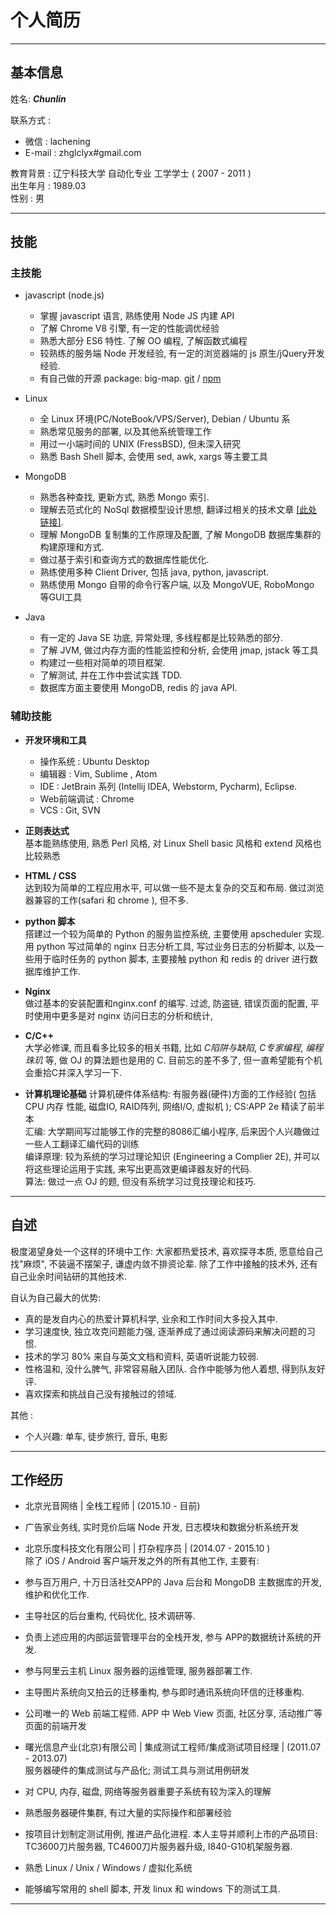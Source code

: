 
个人简历
=============

----------------------------------------
## 基本信息

姓名:  **_Chunlin_**   

联系方式 :     

* 微信 :  lachening
* E-mail : zhglclyx#gmail.com

教育背景 :  辽宁科技大学 自动化专业 工学学士 ( 2007 - 2011 )              
出生年月 : 1989.03                
性别 : 男     

---------------------------------------------
## 技能

### 主技能

 * javascript (node.js)
	 * 掌握 javascript 语言, 熟练使用 Node JS 内建 API 
	 * 了解 Chrome V8 引擎, 有一定的性能调优经验
	 * 熟悉大部分 ES6 特性. 了解 OO 编程, 了解函数式编程 
	 * 较熟练的服务端 Node 开发经验, 有一定的浏览器端的 js 原生/jQuery开发经验.
	 * 有自己做的开源 package: big-map. [git](https://github.com/Chunlin-Li/BigMap) / [npm](https://www.npmjs.com/package/big-map) 

 * Linux
	 * 全 Linux 环境(PC/NoteBook/VPS/Server), Debian / Ubuntu 系
	 * 熟悉常见服务的部署, 以及其他系统管理工作 
	 * 用过一小端时间的 UNIX (FressBSD), 但未深入研究
	 * 熟悉 Bash Shell 脚本, 会使用 sed, awk, xargs 等主要工具

 * MongoDB
	 * 熟悉各种查找, 更新方式, 熟悉 Mongo 索引.
	 * 理解去范式化的 NoSql 数据模型设计思想, 翻译过相关的技术文章 [[此处链接]](https://github.com/Chunlin-Li/Chunlin-Li.github.io/blob/master/blogs/db/nosql-data-modeling-techniques-translate.md).
	 * 理解 MongoDB 复制集的工作原理及配置, 了解 MongoDB 数据库集群的构建原理和方式.
     * 做过基于索引和查询方式的数据库性能优化.
	 * 熟练使用多种 Client Driver, 包括 java, python, javascript.
	 * 熟练使用 Mongo 自带的命令行客户端,  以及 MongoVUE, RoboMongo 等GUI工具

 * Java
	 * 有一定的 Java SE 功底, 异常处理, 多线程都是比较熟悉的部分.   
	 * 了解 JVM, 做过内存方面的性能监控和分析, 会使用 jmap, jstack 等工具
	 * 构建过一些相对简单的项目框架.
	 * 了解测试, 并在工作中尝试实践 TDD. 
	 * 数据库方面主要使用 MongoDB, redis 的 java API.   


### 辅助技能

* **开发环境和工具**   
	* 操作系统 : Ubuntu Desktop
	* 编辑器 : Vim, Sublime , Atom 
	* IDE : JetBrain 系列 (Intellij IDEA, Webstorm, Pycharm), Eclipse.
	* Web前端调试 : Chrome
	* VCS : Git, SVN

* **正则表达式**   
基本能熟练使用, 熟悉 Perl 风格, 对 Linux Shell basic 风格和 extend 风格也比较熟悉 

* **HTML / CSS**    
达到较为简单的工程应用水平, 可以做一些不是太复杂的交互和布局. 做过浏览器兼容的工作(safari 和 chrome ), 但不多.

* **python 脚本**   
搭建过一个较为简单的 Python 的服务监控系统, 主要使用 apscheduler 实现.       
用 python 写过简单的 nginx 日志分析工具, 写过业务日志的分析脚本, 以及一些用于临时任务的 python 脚本, 主要接触 python 和 redis 的 driver 进行数据库维护工作.

* **Nginx**   
做过基本的安装配置和nginx.conf 的编写. 过滤, 防盗链, 错误页面的配置, 平时使用中更多是对 nginx 访问日志的分析和统计,     

* **C/C++**   
大学必修课, 而且看多比较多的相关书籍, 比如 *C陷阱与缺陷*, *C专家编程*, *编程珠玑* 等, 做 OJ 的算法题也是用的 C. 目前忘的差不多了, 但一直希望能有个机会重拾C并深入学习一下.

* **计算机理论基础**
计算机硬件体系结构: 有服务器(硬件)方面的工作经验( 包括 CPU 内存 性能, 磁盘IO, RAID阵列, 网络I/O, 虚拟机 ); CS:APP 2e 精读了前半本               
汇编: 大学期间写过能够工作的完整的8086汇编小程序, 后来因个人兴趣做过一些人工翻译汇编代码的训练      
编译原理: 较为系统的学习过理论知识 (Engineering a Complier 2E), 并可以将这些理论运用于实践, 来写出更高效更编译器友好的代码.    
算法: 做过一点 OJ 的题, 但没有系统学习过竞技理论和技巧.       

----------------------------------------

## 自述     

极度渴望身处一个这样的环境中工作: 大家都热爱技术, 喜欢探寻本质, 愿意给自己找"麻烦", 不装逼不摆架子, 谦虚内敛不排资论辈. 除了工作中接触的技术外, 还有自己业余时间钻研的其他技术.         


自认为自己最大的优势:    

* 真的是发自内心的热爱计算机科学, 业余和工作时间大多投入其中.    
* 学习速度快, 独立攻克问题能力强, 逐渐养成了通过阅读源码来解决问题的习惯.     
* 技术的学习 80% 来自与英文文档和资料, 英语听说能力较弱.     
* 性格温和, 没什么脾气, 非常容易融入团队. 合作中能够为他人着想, 得到队友好评.   
* 喜欢探索和挑战自己没有接触过的领域.   

其他 : 

* 个人兴趣: 单车, 徒步旅行, 音乐, 电影


--------------------------------

## 工作经历

* 北京光音网络 | 全栈工程师 | (2015.10 - 目前)

 * 广告家业务线, 实时竞价后端 Node 开发, 日志模块和数据分析系统开发


* 北京乐度科技文化有限公司 | 打杂程序员 | (2014.07 - 2015.10 )     
除了 iOS / Android 客户端开发之外的所有其他工作, 主要有:      

 * 参与百万用户, 十万日活社交APP的 Java 后台和 MongoDB 主数据库的开发, 维护和优化工作.     
 * 主导社区的后台重构, 代码优化, 技术调研等.
 * 负责上述应用的内部运营管理平台的全栈开发, 参与 APP的数据统计系统的开发.
 * 参与阿里云主机 Linux 服务器的运维管理, 服务器部署工作.
 * 主导图片系统向又拍云的迁移重构, 参与即时通讯系统向环信的迁移重构.
 * 公司唯一的 Web 前端工程师. APP 中 Web View 页面, 社区分享,  活动推广等页面的前端开发

* 曙光信息产业(北京)有限公司 | 集成测试工程师/集成测试项目经理 | (2011.07 - 2013.07)    
服务器硬件的集成测试与产品化; 测试工具与测试用例研发
 * 对 CPU, 内存, 磁盘, 网络等服务器重要子系统有较为深入的理解
 * 熟悉服务器硬件集群, 有过大量的实际操作和部署经验
 * 按项目计划制定测试用例, 推进产品化进程. 本人主导并顺利上市的产品项目: TC3600刀片服务器, TC4600刀片服务器升级, I840-G10机架服务器.
 * 熟悉 Linux / Unix / Windows / 虚拟化系统 
 * 能够编写常用的 shell 脚本, 开发 linux 和 windows 下的测试工具.

---------------------------------------
